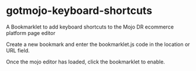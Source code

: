 # gotmojo-keyboard-shortcuts
A Bookmarklet to add keyboard shortcuts to the Mojo DR ecommerce platform page editor

Create a new bookmark and enter the bookmarklet.js code in the location or URL field. 

Once the mojo editor has loaded, click the bookmarklet to enable.

